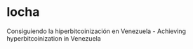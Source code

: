 # locha
Consiguiendo la hiperbitcoinización en Venezuela - Achieving hyperbitcoinization in Venezuela
